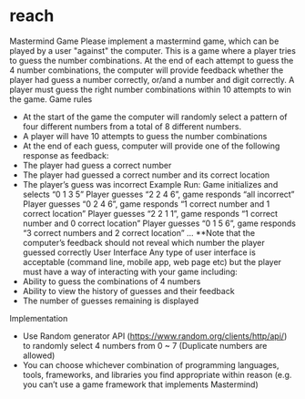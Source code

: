 # reach

Mastermind Game
Please implement a mastermind game, which can be played by a user "against" the computer.
This is a game where a player tries to guess the number combinations. At the end of each
attempt to guess the 4 number combinations, the computer will provide feedback whether the
player had guess a number correctly, or/and a number and digit correctly. A player must guess
the right number combinations within 10 attempts to win the game.
Game rules
- At the start of the game the computer will randomly select a pattern of four different
numbers from a total of 8 different numbers.
- A player will have 10 attempts to guess the number combinations
- At the end of each guess, computer will provide one of the following response as
feedback:
- The player had guess a correct number
- The player had guessed a correct number and its correct location
- The player’s guess was incorrect
Example Run:
Game initializes and selects “0 1 3 5”
Player guesses “2 2 4 6”, game responds “all incorrect”
Player guesses “0 2 4 6”, game responds “1 correct number and 1 correct location”
Player guesses “2 2 1 1”, game responds “1 correct number and 0 correct location”
Player guesses “0 1 5 6”, game responds “3 correct numbers and 2 correct location”
...
**Note that the computer’s feedback should not reveal which number the player guessed
correctly
User Interface
Any type of user interface is acceptable (command line, mobile app, web page etc) but the
player must have a way of interacting with your game including:
- Ability to guess the combinations of 4 numbers
- Ability to view the history of guesses and their feedback
- The number of guesses remaining is displayed

Implementation
- Use Random generator API (https://www.random.org/clients/http/api/) to randomly select
4 numbers from 0 ~ 7 (Duplicate numbers are allowed)
- You can choose whichever combination of programming languages, tools, frameworks,
and libraries you find appropriate within reason (e.g. you can’t use a game framework
that implements Mastermind)